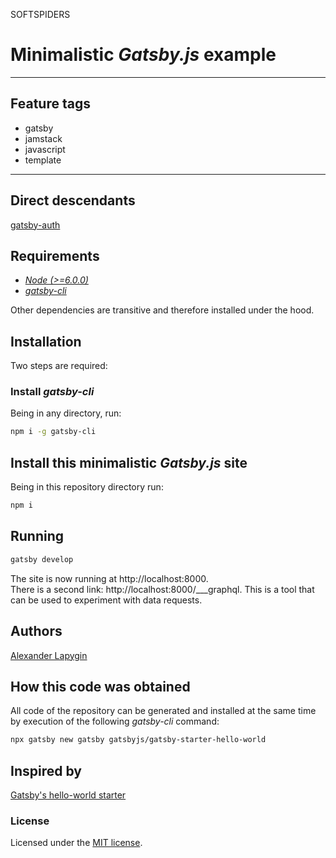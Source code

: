 SOFTSPIDERS
# Minimalistic *Gatsby.js* example

---

## Feature tags

- gatsby
- jamstack
- javascript
- template

---

## Direct descendants

[gatsby-auth](https://github.com/softspiders/gatsby-auth)

## Requirements

* [*Node (>=6.0.0)*](https://nodejs.org/en/download/package-manager/)
* [*gatsby-cli*](https://github.com/gatsbyjs/gatsby/tree/master/packages/gatsby-cli)

Other dependencies are transitive and therefore installed under the hood.

## Installation

Two steps are required:

### Install *gatsby-cli*

Being in any directory, run:

```sh
npm i -g gatsby-cli
```

## Install this minimalistic *Gatsby.js* site

Being in this repository directory run:

```sh
npm i
```

## Running

```sh
gatsby develop
```

The site is now running at http://localhost:8000.  
There is a second link: http://localhost:8000/___graphql. This is a tool that can be used to experiment with data
requests.

## Authors

[Alexander Lapygin](https://github.com/AlexanderLapygin)

## How this code was obtained

All code of the repository can be generated and installed at the same time by execution of the following *gatsby-cli*
command:

```sh
npx gatsby new gatsby gatsbyjs/gatsby-starter-hello-world
```

## Inspired by

[Gatsby's hello-world starter](https://github.com/gatsbyjs/gatsby-starter-hello-world)

### License

Licensed under the [MIT license](./LICENSE).
